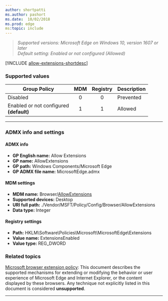 ```yaml
---
author: shortpatti
ms.author: pashort
ms.date:  10/02/2018
ms.prod: edge
ms:topic: include
---
```


<!-- ## Allow Extensions -->
>*Supported versions: Microsoft Edge on Windows 10, version 1607 or later*<br>
>*Default setting:  Enabled or not configured (Allowed)*

[!INCLUDE [allow-extensions-shortdesc](../shortdesc/allow-extensions-shortdesc.md)]

### Supported values

|Group Policy  |MDM |Registry |Description |
|---|:---:|:---:|---|
|Disabled |0 |0 |Prevented | 
|Enabled or not configured<br>**(default)** |1 |1 |Allowed | 
---

### ADMX info and settings

#### ADMX info
- **GP English name:** Allow Extensions
- **GP name:** AllowExtensions 
- **GP path:** Windows Components/Microsoft Edge
- **GP ADMX file name:** MicrosoftEdge.admx

#### MDM settings
- **MDM name:** Browser/[AllowExtensions](https://docs.microsoft.com/en-us/windows/client-management/mdm/policy-csp-browser#browser-allowextensions)
- **Supported devices:** Desktop
- **URI full path:** ./Vendor/MSFT/Policy/Config/Browser/AllowExtensions 
- **Data type:** Integer

#### Registry settings
- **Path:** HKLM\\Software\\Policies\\Microsoft\\MicrosoftEdge\\Extensions
- **Value name:** ExtensionsEnabled
- **Value type:** REG_DWORD

### Related topics

[Microsoft browser extension policy](https://docs.microsoft.com/en-us/legal/windows/agreements/microsoft-browser-extension-policy):
This document describes the supported mechanisms for extending or modifying the behavior or user experience of Microsoft Edge and Internet Explorer, or the content displayed by these browsers. Any technique not explicitly listed in this document is considered **unsupported**.

<hr>